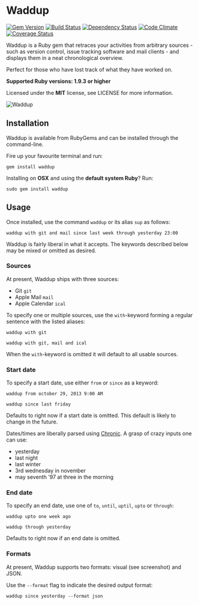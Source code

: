 # Waddup

[![Gem Version](https://img.shields.io/gem/v/waddup.svg?style=flat)](https://rubygems.org/gems/waddup)
[![Build Status](https://img.shields.io/travis/timkurvers/waddup.svg?style=flat)](https://travis-ci.org/timkurvers/waddup)
[![Dependency Status](https://img.shields.io/gemnasium/timkurvers/waddup.svg?style=flat)](https://gemnasium.com/timkurvers/waddup)
[![Code Climate](https://img.shields.io/codeclimate/github/timkurvers/waddup.svg?style=flat)](https://codeclimate.com/github/timkurvers/waddup)
[![Coverage Status](https://img.shields.io/coveralls/timkurvers/waddup.svg?style=flat)](https://coveralls.io/r/timkurvers/waddup)

Waddup is a Ruby gem that retraces your activities from arbitrary sources - such
as version control, issue tracking software and mail clients - and displays them
in a neat chronological overview.

Perfect for those who have lost track of what they have worked on.

**Supported Ruby versions: 1.9.3 or higher**

Licensed under the **MIT** license, see LICENSE for more information.

![Waddup](http://office.moonsphere.net/waddup.png?v1)

## Installation

Waddup is available from RubyGems and can be installed through the command-line.

Fire up your favourite terminal and run:

```shell
gem install waddup
```

Installing on **OSX** and using the **default system Ruby**? Run:

```shell
sudo gem install waddup
```

## Usage

Once installed, use the command `waddup` or its alias `sup` as follows:

```shell
waddup with git and mail since last week through yesterday 23:00
```

Waddup is fairly liberal in what it accepts. The keywords described below may be
mixed or omitted as desired.

### Sources

At present, Waddup ships with three sources:

- Git `git`
- Apple Mail `mail`
- Apple Calendar `ical`

To specify one or multiple sources, use the `with`-keyword forming a regular
sentence with the listed aliases:

```shell
waddup with git
```

```shell
waddup with git, mail and ical
```

When the `with`-keyword is omitted it will default to all usable sources.

### Start date

To specify a start date, use either `from` or `since` as a keyword:

```shell
waddup from october 29, 2013 9:00 AM
```

```shell
waddup since last friday
```

Defaults to right now if a start date is omitted. This default is likely to
change in the future.

Dates/times are liberally parsed using [Chronic]. A grasp of crazy inputs one
can use:

- yesterday
- last night
- last winter
- 3rd wednesday in november
- may seventh '97 at three in the morning

### End date

To specify an end date, use one of `to`, `until`, `uptil`, `upto` or `through`:

```shell
waddup upto one week ago
```

```shell
waddup through yesterday
```

Defaults to right now if an end date is omitted.

### Formats

At present, Waddup supports two formats: visual (see screenshot) and JSON.

Use the `--format` flag to indicate the desired output format:

```shell
waddup since yesterday --format json
```

[Chronic]: https://github.com/mojombo/chronic
